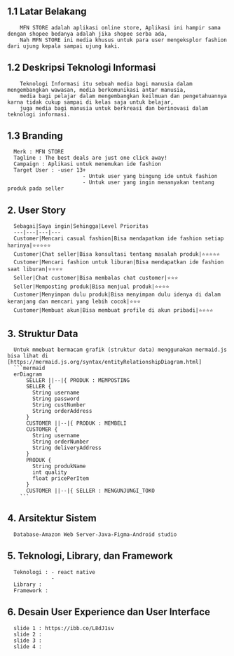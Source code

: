 ## 1.1 Latar Belakang
        MFN STORE adalah aplikasi online store, Aplikasi ini hampir sama dengan shopee bedanya adalah jika shopee serba ada, 
        Nah MFN STORE ini media khusus untuk para user mengeksplor fashion dari ujung kepala sampai ujung kaki.
        
## 1.2 Deskripsi Teknologi Informasi
        Teknologi Informasi itu sebuah media bagi manusia dalam mengembangkan wawasan, media berkomunikasi antar manusia, 
        media bagi pelajar dalam mengembangkan keilmuan dan pengetahuannya karna tidak cukup sampai di kelas saja untuk belajar, 
        juga media bagi manusia untuk berkreasi dan berinovasi dalam teknologi informasi. 
        
## 1.3 Branding
      Merk : MFN STORE
      Tagline : The best deals are just one click away!
      Campaign : Aplikasi untuk menemukan ide fashion  
      Target User : -user 13+
                            - Untuk user yang bingung ide untuk fashion 
                            - Untuk user yang ingin menanyakan tentang produk pada seller
                            
## 2. User Story


      Sebagai|Saya ingin|Sehingga|Level Prioritas 
      ---|---|---|---
      Customer|Mencari casual fashion|Bisa mendapatkan ide fashion setiap harinya|⭐⭐⭐⭐⭐
      Customer|Chat seller|Bisa konsultasi tentang masalah produk|⭐⭐⭐⭐⭐
      Customer|Mencari fashion untuk liburan|Bisa mendapatkan ide fashion saat liburan|⭐⭐⭐⭐
      Seller|Chat customer|Bisa membalas chat customer|⭐⭐⭐ 
      Seller|Memposting produk|Bisa menjual produk|⭐⭐⭐⭐
      Customer|Menyimpan dulu produk|Bisa menyimpan dulu idenya di dalam keranjang dan mencari yang lebih cocok|⭐⭐⭐
      Customer|Membuat akun|Bisa membuat profile di akun pribadi|⭐⭐⭐⭐
      
      
## 3. Struktur Data 
      Untuk mmebuat bermacam grafik (struktur data) menggunakan mermaid.js bisa lihat di [https://mermaid.js.org/syntax/entityRelationshipDiagram.html]
      ```mermaid
      erDiagram
          SELLER ||--|{ PRODUK : MEMPOSTING
          SELLER {
            String username
            String password
            String custNumber
            String orderAddress
          }
          CUSTOMER ||--|{ PRODUK : MEMBELI
          CUSTOMER {
            String username
            String orderNumber
            String deliveryAddress
          }
          PRODUK {
            String produkName 
            int quality
            float pricePerItem
          }
          CUSTOMER ||--|{ SELLER : MENGUNJUNGI_TOKO
        ```
              
## 4. Arsitektur Sistem

      Database-Amazon Web Server-Java-Figma-Android studio
      
## 5. Teknologi, Library, dan Framework
      Teknologi : - react native
                  -         
      Library :
      Framework :
## 6. Desain User Experience dan User Interface

      slide 1 : https://ibb.co/L8dJ1sv
      slide 2 : 
      slide 3 : 
      slide 4 : 
